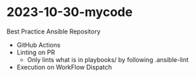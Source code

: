 # 2023-10-30-mycode

Best Practice Ansible Repository
- GitHub Actions
- Linting on PR
  - Only lints what is in playbooks/ by following .ansible-lint
- Execution on WorkFlow Dispatch
